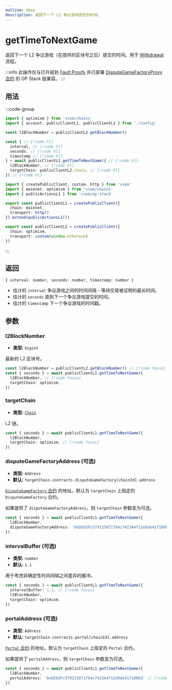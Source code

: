 ```yaml
---
outline: deep
description: 返回下一个 L2 争议游戏提交的时间。
---
```


# getTimeToNextGame

返回下一个 L2 争议游戏（在提供的区块号之后）提交的时间。用于 [Withdrawal](/op-stack/guides/withdrawals) 流程。

:::info
此操作仅与已升级到 [Fault Proofs](https://docs.optimism.io/stack/protocol/fault-proofs/overview) 并已部署 [DisputeGameFactoryProxy 合约](https://github.com/ethereum-optimism/superchain-registry/blob/main/superchain/extra/addresses/addresses.json) 的 OP Stack 链兼容。
:::

## 用法

:::code-group

```ts [example.ts]
import { optimism } from 'viem/chains'
import { account, publicClientL1, publicClientL2 } from './config'

const l2BlockNumber = publicClientL2.getBlockNumber()

const { // [!code hl]
  interval, // [!code hl]
  seconds, // [!code hl]
  timestamp // [!code hl]
} = await publicClientL1.getTimeToNextGame({ // [!code hl]
  l2BlockNumber, // [!code hl]
  targetChain: publicClientL2.chain, // [!code hl]
}) // [!code hl]
```

```ts [config.ts]
import { createPublicClient, custom, http } from 'viem'
import { mainnet, optimism } from 'viem/chains'
import { publicActionsL1 } from 'viem/op-stack'

export const publicClientL1 = createPublicClient({
  chain: mainnet,
  transport: http()
}).extend(publicActionsL1())

export const publicClientL2 = createPublicClient({
  chain: optimism,
  transport: custom(window.ethereum)
})
```

:::

## 返回

`{ interval: number, seconds: number, timestamp: number }`

- 估计的 `interval` 争议游戏之间的时间间隔 - 等待交易被证明的最长时间。
- 估计的 `seconds` 直到下一个争议游戏提交的时间。
- 估计的 `timestamp` 下一个争议游戏的时间戳。

## 参数

### l2BlockNumber

- **类型:** `bigint`

最新的 L2 区块号。

```ts
const l2BlockNumber = publicClientL2.getBlockNumber() // [!code focus]
const { seconds } = await publicClientL1.getTimeToNextGame({ 
  l2BlockNumber, // [!code focus]
  targetChain: optimism, 
}) 
```

### targetChain

- **类型:** [`Chain`](/docs/glossary/types#chain)

L2 链。

```ts
const { seconds } = await publicClientL1.getTimeToNextGame({
  l2BlockNumber,
  targetChain: optimism, // [!code focus]
})
```

### disputeGameFactoryAddress (可选)

- **类型:** `Address`
- **默认:** `targetChain.contracts.disputeGameFactory[chainId].address`

[`DisputeGameFactory` 合约](https://github.com/ethereum-optimism/optimism/blob/develop/packages/contracts-bedrock/src/dispute/DisputeGameFactory.sol) 的地址。默认为 `targetChain` 上指定的 `DisputeGameFactory` 合约。

如果提供了 `disputeGameFactoryAddress`，则 `targetChain` 参数变为可选。

```ts
const { seconds } = await publicClientL1.getTimeToNextGame({
  l2BlockNumber,
  disputeGameFactoryAddress: '0xbEb5Fc579115071764c7423A4f12eDde41f106Ed' // [!code focus]
})
```

### intervalBuffer (可选)

- **类型:** `number`
- **默认:** `1.1`

用于考虑非确定性时间间隔之间差异的缓冲。

```ts
const { seconds } = await publicClientL1.getTimeToNextGame({ 
  intervalBuffer: 1.2, // [!code focus]
  l2BlockNumber,
  targetChain: optimism, 
}) 
```

### portalAddress (可选)

- **类型:** `Address`
- **默认:** `targetChain.contracts.portal[chainId].address`

[`Portal` 合约](https://github.com/ethereum-optimism/optimism/blob/develop/packages/contracts-bedrock/src/L1/OptimismPortal2.sol) 的地址。默认为 `targetChain` 上指定的 `Portal` 合约。

如果提供了 `portalAddress`，则 `targetChain` 参数变为可选。

```ts
const { seconds } = await publicClientL1.getTimeToNextGame({
  l2BlockNumber,
  portalAddress: '0xbEb5Fc579115071764c7423A4f12eDde41f106Ed' // [!code focus]
})
```